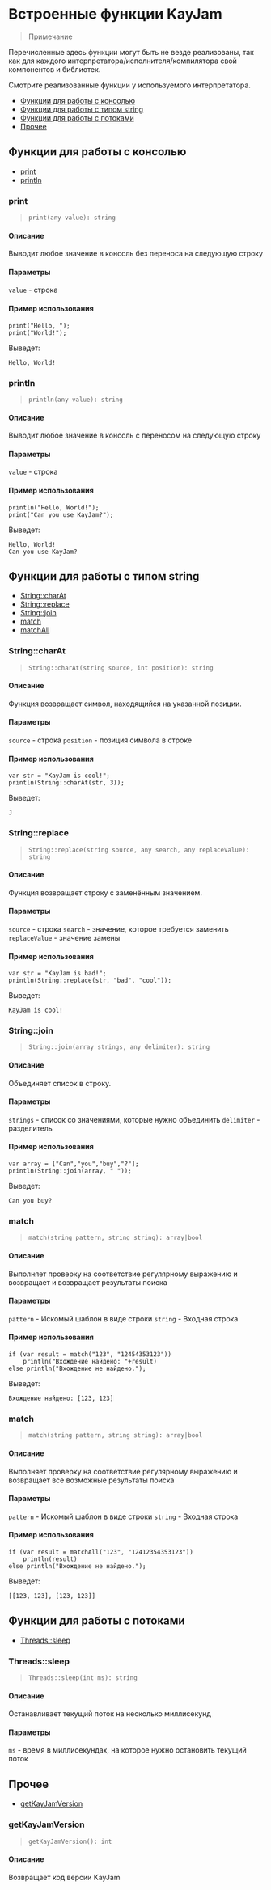 # Встроенные функции KayJam
> Примечание

Перечисленные здесь функции могут быть не везде реализованы,
так как для каждого интерпретатора/исполнителя/компилятора свой компонентов и библиотек.

Смотрите реализованные функции у используемого интерпретатора.

- [Функции для работы с консолью](https://github.com/KayJamLang/core/blob/main/docs/ru/functions.md#%D1%84%D1%83%D0%BD%D0%BA%D1%86%D0%B8%D0%B8-%D0%B4%D0%BB%D1%8F-%D1%80%D0%B0%D0%B1%D0%BE%D1%82%D1%8B-%D1%81-%D0%BA%D0%BE%D0%BD%D1%81%D0%BE%D0%BB%D1%8C%D1%8E)
- [Функции для работы с типом string](https://github.com/KayJamLang/core/blob/main/docs/ru/functions.md#%D1%84%D1%83%D0%BD%D0%BA%D1%86%D0%B8%D0%B8-%D0%B4%D0%BB%D1%8F-%D1%80%D0%B0%D0%B1%D0%BE%D1%82%D1%8B-%D1%81-%D1%82%D0%B8%D0%BF%D0%BE%D0%BC-string)
- [Функции для работы с потоками](https://github.com/KayJamLang/core/blob/main/docs/ru/functions.md#%D1%84%D1%83%D0%BD%D0%BA%D1%86%D0%B8%D0%B8-%D0%B4%D0%BB%D1%8F-%D1%80%D0%B0%D0%B1%D0%BE%D1%82%D1%8B-%D1%81-%D0%BF%D0%BE%D1%82%D0%BE%D0%BA%D0%B0%D0%BC%D0%B8)
- [Прочее](https://github.com/KayJamLang/core/blob/main/docs/ru/functions.md#%D0%9F%D1%80%D0%BE%D1%87%D0%B5%D0%B5)

## Функции для работы с консолью

- [print](https://github.com/KayJamLang/core/blob/main/docs/ru/functions.md#print)
- [println](https://github.com/KayJamLang/core/blob/main/docs/ru/functions.md#println)

### print
> ``print(any value): string``

#### Описание
Выводит любое значение в консоль без переноса на следующую строку

#### Параметры
`value` - строка

#### Пример использования
```
print("Hello, ");
print("World!");
```

Выведет:
```
Hello, World!
```

### println
> ``println(any value): string``

#### Описание
Выводит любое значение в консоль с переносом на следующую строку

#### Параметры
`value` - строка

#### Пример использования
```
println("Hello, World!");
print("Can you use KayJam?");
```

Выведет:
```
Hello, World!
Can you use KayJam?
```

## Функции для работы с типом string

- [String::charAt](https://github.com/KayJamLang/core/blob/main/docs/ru/functions.md#stringcharat)
- [String::replace](https://github.com/KayJamLang/core/blob/main/docs/ru/functions.md#stringreplace)
- [String::join](https://github.com/KayJamLang/core/blob/main/docs/ru/functions.md#stringjoin)
- [match](https://github.com/KayJamLang/core/blob/main/docs/ru/functions.md#match)
- [matchAll](https://github.com/KayJamLang/core/blob/main/docs/ru/functions.md#matchAll)

### String::charAt
> ``String::charAt(string source, int position): string``

#### Описание
Функция возвращает символ, находящийся на указанной позиции.

#### Параметры
`source` - строка
`position` - позиция символа в строке

#### Пример использования
```
var str = "KayJam is cool!";
println(String::charAt(str, 3));
```

Выведет:
```
J
```

### String::replace
> ``String::replace(string source, any search, any replaceValue): string``

#### Описание
Функция возвращает строку с заменённым значением.

#### Параметры
`source` - строка
`search` - значение, которое требуется заменить
`replaceValue` - значение замены

#### Пример использования
```
var str = "KayJam is bad!";
println(String::replace(str, "bad", "cool"));
```

Выведет:
```
KayJam is cool!
```

### String::join
> ``String::join(array strings, any delimiter): string``

#### Описание
Объединяет список в строку.

#### Параметры
`strings` - список со значениями, которые нужно объединить
`delimiter` - разделитель

#### Пример использования
```
var array = ["Can","you","buy","?"];
println(String::join(array, " "));
```

Выведет:
```
Can you buy?
```

### match
> ``match(string pattern, string string): array|bool``

#### Описание
Выполняет проверку на соответствие регулярному выражению и возвращает и возвращает результаты поиска

#### Параметры
`pattern` - Искомый шаблон в виде строки
`string` - Входная строка

#### Пример использования
```
if (var result = match("123", "12454353123")) 
    println("Вхождение найдено: "+result)
else println("Вхождение не найдено.");
```

Выведет:
```
Вхождение найдено: [123, 123]
```

### match
> ``match(string pattern, string string): array|bool``

#### Описание
Выполняет проверку на соответствие регулярному выражению и возвращает все возможные результаты поиска

#### Параметры
`pattern` - Искомый шаблон в виде строки
`string` - Входная строка

#### Пример использования
```
if (var result = matchAll("123", "12412354353123")) 
    println(result)
else println("Вхождение не найдено.");
```

Выведет:
```
[[123, 123], [123, 123]]
```

## Функции для работы с потоками

- [Threads::sleep](https://github.com/KayJamLang/core/blob/main/docs/ru/functions.md#threadssleep)

### Threads::sleep
> ``Threads::sleep(int ms): string``

#### Описание
Останавливает текущий поток на несколько миллисекунд

#### Параметры 
`ms` - время в миллисекундах, на которое нужно остановить текущий поток

## Прочее
- [getKayJamVersion](https://github.com/KayJamLang/core/blob/main/docs/ru/functions.md#getKayJamVersion)

### getKayJamVersion
> ``getKayJamVersion(): int``

#### Описание
Возвращает код версии KayJam



